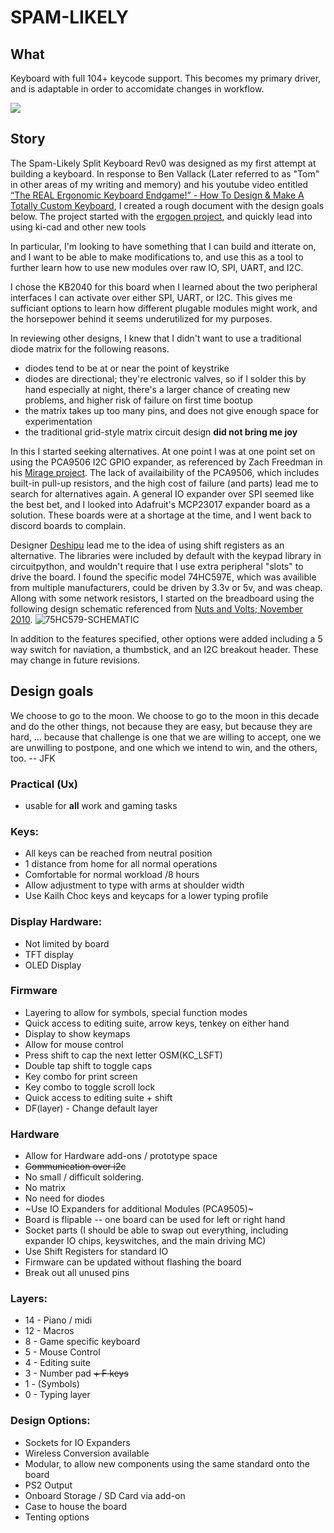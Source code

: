 # SPAM-LIKELY
## What
Keyboard with full 104+ keycode support. This becomes my primary driver, and is adaptable in order to accomidate changes in workflow.


![](sl-2.jpg)
## Story

The Spam-Likely Split Keyboard Rev0 was designed as my first attempt at building a keyboard. In response to Ben Vallack (Later referred to as "Tom" in other areas of my writing and memory) and his youtube video entitled [“The REAL Ergonomic Keyboard Endgame!” - How To Design & Make A Totally Custom Keyboard](https://www.youtube.com/watch?v=UKfeJrRIcxw), I created a rough document with the design goals below. The project started with the [ergogen project](https://github.com/ergogen/ergogen), and quickly lead into using ki-cad and other new tools

In particular, I'm looking to have something that I can build and itterate on, and I want to be able to make modifications to, and use this as a tool to further learn how to use new modules over raw IO, SPI, UART, and I2C.

I chose the KB2040 for this board when I learned about the two peripheral interfaces I can activate over either SPI, UART, or I2C. This gives me sufficiant options to learn how different plugable modules might work, and the horsepower behind it seems underutilized for my purposes. 

In reviewing other designs, I knew that I didn't want to use a traditional diode matrix for the following reasons.
- diodes tend to be at or near the point of keystrike
- diodes are directional; they're electronic valves, so if I solder this by hand especially at night, there's a larger chance of creating new problems, and higher risk of failure on first time bootup
- the matrix takes up too many pins, and does not give enough space for experimentation
- the traditional grid-style matrix circuit design **did not bring me joy**

In this I started seeking alternatives. At one point I was at one point set on using the PCA9506 I2C GPIO expander, as referenced by Zach Freedman in his [Mirage project](https://github.com/ZackFreedman/MiRage). The lack of availaibility of the PCA9506, which includes built-in pull-up resistors, and the high cost of failure (and parts) lead me to search for alternatives again. A general IO expander over SPI seemed like the best bet, and I looked into Adafruit's MCP23017 expander board as a solution. These boards were at a shortage at the time, and I went back to discord boards to complain. 

Designer [Deshipu](https://github.com/deshipu) lead me to the idea of using shift registers as an alternative. The libraries were included by default with the keypad library in circuitpython, and wouldn't require that I use extra peripheral "slots" to drive the board. I found the specific model 74HC597E, which was availible from multiple manufacturers, could be driven by 3.3v or 5v, and was cheap. Allong with some network resistors, I started on the breadboard using the following design schematic referenced from [Nuts and Volts; November 2010](https://www.nutsvolts.com/magazine/article/november2010_smileysworkshop).	 ![75HC579-SCHEMATIC](https://www.nutsvolts.com/uploads/wygwam/NV_1110_Pardue_Figure-8---Parallel-In-Serial-Out-Schematic.jpg)

In addition to the features specified, other options were added including a 5 way switch for naviation, a thumbstick, and an I2C breakout header. These may change in future revisions.

## Design goals

We choose to go to the moon. We choose to go to the moon in this decade and do the other things, not because they are easy, but because they are hard, ... because that challenge is one that we are willing to accept, one we are unwilling to postpone, and one which we intend to win, and the others, too. -- JFK


### Practical (Ux)
- usable for **all** work and gaming tasks

### Keys:
- All keys can be reached from neutral position
- 1 distance from home for all normal operations
- Comfortable for normal workload /8 hours
- Allow adjustment to type with arms at shoulder width
- Use Kailh Choc keys and keycaps for a lower typing profile

### Display Hardware:
- Not limited by board
- TFT display
- OLED Display

### Firmware
- Layering to allow for symbols, special function modes
- Quick access to editing suite, arrow keys, tenkey on either hand
- Display to show keymaps
- Allow for mouse control
- Press shift to cap the next letter OSM(KC_LSFT)
- Double tap shift to toggle caps
- Key combo for print screen
- Key combo to toggle scroll lock
- Quick access to editing suite + shift
- DF(layer) - Change default layer

### Hardware
- Allow for Hardware add-ons / prototype space
- ~~Communication over i2c~~
- No small / difficult soldering.
- No matrix
- No need for diodes
- ~Use IO Expanders for additional Modules (PCA9505)~
- Board is flipable -- one board can be used for left or right hand
- Socket parts (I should be able to swap out everything, including expander IO chips, keyswitches, and the main driving MC)
- Use Shift Registers for standard IO
- Firmware can be updated without flashing the board
- Break out all unused pins

### Layers:
- 14 - Piano / midi 
- 12 - Macros
- 8 - Game specific keyboard
- 5 - Mouse Control
- 4 - Editing suite
- 3 - Number pad ~~+ F keys~~
- 1 - (Symbols)
- 0 - Typing layer

### Design Options:
- Sockets for IO Expanders
- Wireless Conversion available
- Modular, to allow new components using the same standard onto the board
- PS2 Output
- Onboard Storage / SD Card via add-on
- Case to house the board
- Tenting options
